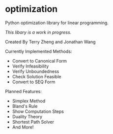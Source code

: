 # optimization
Python optimization library for linear programming.

*This libary is a work in progress.*

Created By Terry Zheng and Jonathan Wang

Currently Implemented Methods:
* Convert to Canonical Form
* Verify Infeasibility
* Verify Unboundedness
* Check Solution Feasible
* Convert to SEQ Form

Planned Features:
* Simplex Method
* Bland's Rule
* Show Computation Steps
* Duality Theory
* Shortest Path Solver
* And More!
